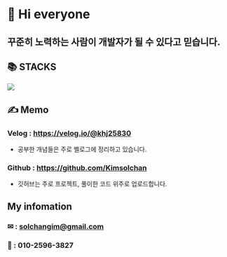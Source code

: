# 👋 Hi everyone

## 꾸준히 노력하는 사람이 개발자가 될 수 있다고 믿습니다.

<div align=left><h2>📚 STACKS</h1></div>

<div align=left>
  <img src="https://img.shields.io/badge/java-007396?style=for-the-badge&logo=java&logoColor=white">
</div>  

## ✍ Memo
### Velog : https://velog.io/@khj25830
- 공부한 개념들은 주로 벨로그에 정리하고 있습니다.

### Github : https://github.com/Kimsolchan
- 깃허브는 주로 프로젝트, 풀이한 코드 위주로 업로드합니다.

## My infomation
### ✉ : solchangim@gmail.com
### 📱 : 010-2596-3827
